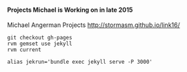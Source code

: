 #### Projects Michael is Working on in late 2015

Michael Angerman Projects
http://stormasm.github.io/link16/

```
git checkout gh-pages
rvm gemset use jekyll
rvm current

alias jekrun='bundle exec jekyll serve -P 3000'
```
